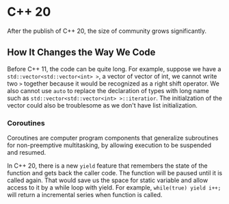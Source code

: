 # C++ 20

After the publish of C++ 20, the size of community grows significantly. 

## How It Changes the Way We Code

Before C++ 11, the code can be quite long. For example, suppose we have a `std::vector<std::vector<int> >`, a vector of vector of int, we cannot write two `>` together because it would be recognized as a right shift operator. We also cannot use `auto` to replace the declaration of types with long name such as `std::vector<std::vector<int> >::iteratior`. The initialzation of the vector could also be troublesome as we don't have list initialization.

### Coroutines

Coroutines are computer program components that generalize subroutines for non-preemptive multitasking, by allowing execution to be suspended and resumed.

In C++ 20, there is a new `yield` feature that remembers the state of the function and gets back the caller code. The function will be paused until it is called again. That would save us the space for static variable and allow access to it by a while loop with yield. For example, `while(true) yield i++;` will return a incremental series when function is called.

